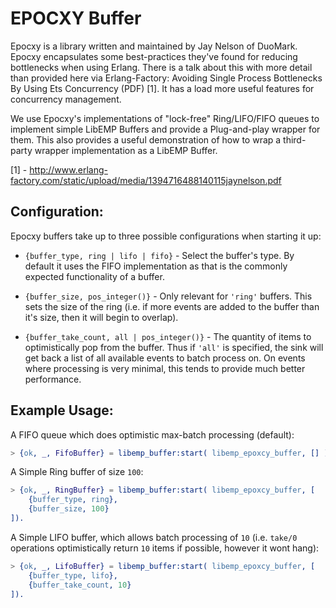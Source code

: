 # EPOCXY Buffer

Epocxy is a library written and maintained by Jay Nelson of DuoMark. Epocxy
encapsulates some best-practices they've found for reducing bottlenecks
when using Erlang. There is a talk about this with more detail than provided
here via Erlang-Factory: Avoiding Single Process Bottlenecks By Using Ets
Concurrency (PDF) [1]. It has a load more useful features for concurrency
management.

We use Epocxy's implementations of "lock-free" Ring/LIFO/FIFO queues to
implement simple LibEMP Buffers and provide a Plug-and-play wrapper for them.
This also provides a useful demonstration of how to wrap a third-party wrapper
implementation as a LibEMP Buffer.

[1] - http://www.erlang-factory.com/static/upload/media/1394716488140115jaynelson.pdf


## Configuration:

Epocxy buffers take up to three possible configurations when starting it up:

* `{buffer_type, ring | lifo | fifo}` - Select the buffer's type. By default it
    uses the FIFO implementation as that is the commonly expected functionality
    of a buffer.

* `{buffer_size, pos_integer()}` - Only relevant for `'ring'` buffers. This sets
    the size of the ring (i.e. if more events are added to the buffer than it's
    size, then it will begin to overlap).

* `{buffer_take_count, all | pos_integer()}` - The quantity of items to
    optimistically pop from the buffer. Thus if `'all'` is specified, the sink
    will get back a list of all available events to batch process on. On events
    where processing is very minimal, this tends to provide much better
    performance.

## Example Usage:

A FIFO queue which does optimistic max-batch processing (default):

```erlang
> {ok, _, FifoBuffer} = libemp_buffer:start( libemp_epoxcy_buffer, [] ).
```


A Simple Ring buffer of size `100`:

```erlang
> {ok, _, RingBuffer} = libemp_buffer:start( libemp_epoxcy_buffer, [
    {buffer_type, ring},
    {buffer_size, 100}
]).
```

A Simple LIFO buffer, which allows batch processing of `10` (i.e. `take/0`
operations optimistically return `10` items if possible, however it wont hang):

```erlang
> {ok, _, LifoBuffer} = libemp_buffer:start( libemp_epoxcy_buffer, [
    {buffer_type, lifo},
    {buffer_take_count, 10}
]).
```